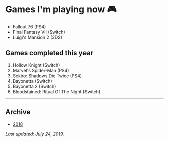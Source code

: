 # Games I'm playing now 🎮

- Fallout 76 (PS4)
- Final Fantasy VII (Switch)
- Luigi's Mansion 2 (3DS)

## Games completed this year

1. Hollow Knight (Switch)
1. Marvel's Spider-Man (PS4)
1. Sekiro: Shadows Die Twice (PS4)
1. Bayonetta (Switch)
1. Bayonetta 2 (Switch)
1. Bloodstained: Ritual Of The Night (Switch)

---

## Archive

- [2018](/play/2018)

*Last updated: July 24, 2019.*

